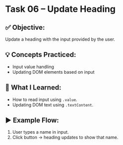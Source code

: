 # Task 06 – Update Heading

## ✅ Objective:
Update a heading with the input provided by the user.

## 💡 Concepts Practiced:
- Input value handling
- Updating DOM elements based on input

## 📘 What I Learned:
- How to read input using `.value`.
- Updating DOM text using `.textContent`.

## ▶️ Example Flow:
1. User types a name in input.
2. Click button → heading updates to show that name.
